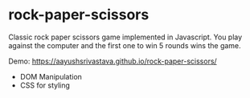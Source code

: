 # rock-paper-scissors

Classic rock paper scissors game implemented in Javascript. You play against the computer and the first one to win 5 rounds wins the game.

Demo: https://aayushsrivastava.github.io/rock-paper-scissors/

* DOM Manipulation
* CSS for styling

